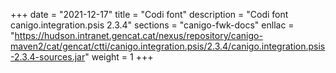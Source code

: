 +++
date        = "2021-12-17"
title       = "Codi font"
description = "Codi font canigo.integration.psis 2.3.4"
sections    = "canigo-fwk-docs"
enllac		= "https://hudson.intranet.gencat.cat/nexus/repository/canigo-maven2/cat/gencat/ctti/canigo.integration.psis/2.3.4/canigo.integration.psis-2.3.4-sources.jar"
weight		= 1
+++
